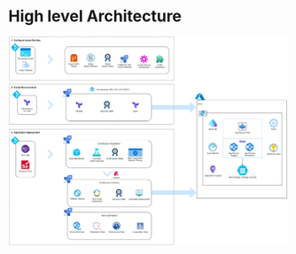 # High level Architecture

![High level Architecture](../images/bin/architecture-new.png "High level Architecture")
